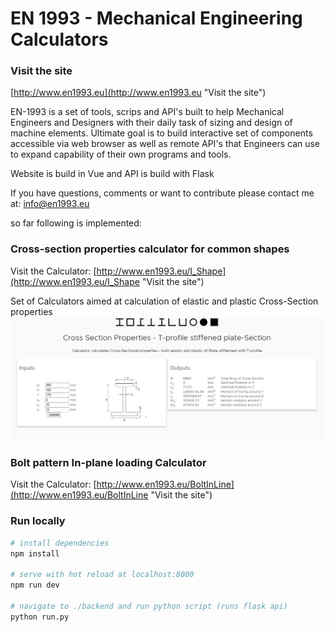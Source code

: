 # EN 1993 - Mechanical Engineering Calculators

### Visit the site

[http://www.en1993.eu](http://www.en1993.eu "Visit the site")

EN-1993 is a set of tools, scrips and API's built to help Mechanical Engineers and Designers with their daily task of sizing and design of machine elements. Ultimate goal is to build interactive set of components accessible via web browser as well as remote API's that Engineers can use to expand capability of their own programs and tools.

Website is build in Vue and API is build with Flask

If you have questions, comments or want to contribute please contact me at:
info@en1993.eu

so far following is implemented:
### Cross-section properties calculator for common shapes
  Visit the Calculator: [http://www.en1993.eu/I_Shape](http://www.en1993.eu/I_Shape "Visit the site")

  Set of Calculators aimed at calculation of elastic and plastic Cross-Section properties
  ![alt text](./markdown_assets/cross_section.png "Cross Section Calculator for Common SHpaes ")

### Bolt pattern In-plane loading Calculator
  Visit the Calculator: [http://www.en1993.eu/BoltInLine](http://www.en1993.eu/BoltInLine "Visit the site")

### Run locally

``` bash
# install dependencies
npm install

# serve with hot reload at localhost:8080
npm run dev

# navigate to ./backend and run python script (runs flask api)
python run.py
```
